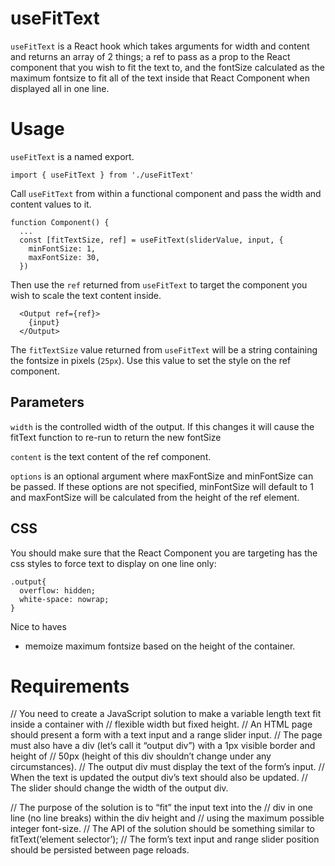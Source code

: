 # useFitText 
`useFitText` is a React hook which takes arguments for width and content and returns an array of 2 things; a ref to pass as a prop to the React component that you wish to fit the text to, and the fontSize calculated as the maximum fontsize to fit all of the text inside that React Component when displayed all in one line. 

# Usage
`useFitText` is a named export.
```
import { useFitText } from './useFitText'
```
Call `useFitText` from within a functional component and pass the width and content values to it.

```
function Component() {
  ...
  const [fitTextSize, ref] = useFitText(sliderValue, input, {
    minFontSize: 1,
    maxFontSize: 30,
  })
```
Then use the `ref` returned from `useFitText` to target the component you wish to scale the text content inside.
```
  <Output ref={ref}>
    {input}
  </Output>
```
The `fitTextSize` value returned from `useFitText` will be a string containing the fontsize in pixels (`25px`). Use this value to set the style on the ref component.

## Parameters
`width` is the controlled width of the output. If this changes it will cause the fitText function to re-run to return the new fontSize  

`content` is the text content of the ref component.

`options` is an optional argument where maxFontSize and minFontSize can be passed. If these options are not specified, minFontSize will default to 1 and maxFontSize will be calculated from the height of the ref element.

## CSS
You should make sure that the React Component you are targeting has the css styles to force text to display on one line only:
```
.output{
  overflow: hidden;
  white-space: nowrap;
}
```


Nice to haves
- memoize maximum fontsize based on the height of the container.



# Requirements
// You need to create a JavaScript solution to make a variable length text fit inside a container with
// flexible width but fixed height.
// An HTML page should present a form with a text input and a range slider input.
// The page must also have a div (let’s call it “output div”) with a 1px visible border and height of
// 50px (height of this div shouldn’t change under any circumstances).
// The output div must display the text of the form’s input.
// When the text is updated the output div’s text should also be updated.
// The slider should change the width of the output div.

// The purpose of the solution is to “fit” the input text into the
// div in one line (no line breaks) within the div height and
// using the maximum possible integer font-size.
// The API of the solution should be something similar to fitText(‘element selector’);
// The form’s text input and range slider position should be persisted between page reloads.
